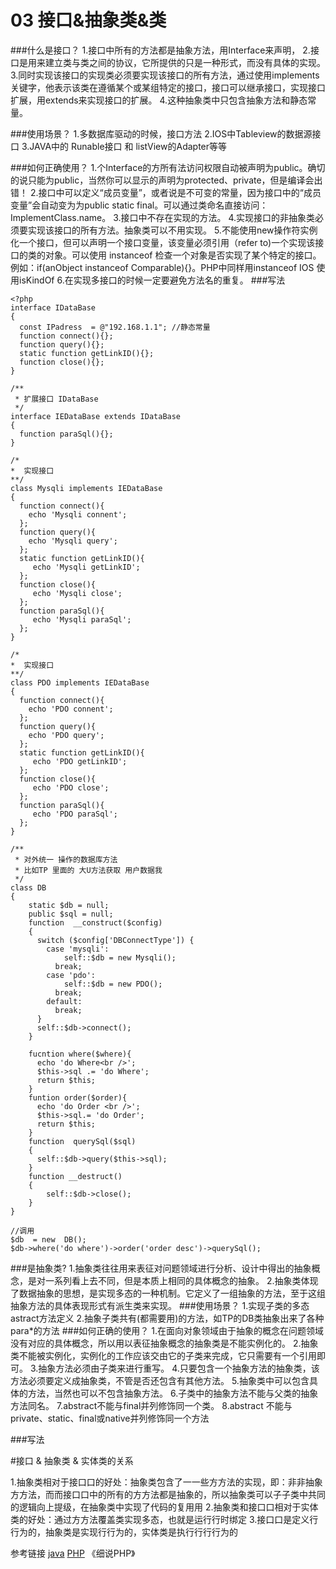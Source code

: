# 03 接口&抽象类&类

###什么是接口？
    1.接口中所有的方法都是抽象方法，用Interface来声明，
    2.接口是用来建立类与类之间的协议，它所提供的只是一种形式，而没有具体的实现。
    3.同时实现该接口的实现类必须要实现该接口的所有方法，通过使用implements关键字，他表示该类在遵循某个或某组特定的接口，接口可以继承接口，实现接口扩展，用extends来实现接口的扩展。
    4.这种抽象类中只包含抽象方法和静态常量。
    
###使用场景？
    1.多数据库驱动的时候，接口方法
    2.IOS中Tableview的数据源接口
    3.JAVA中的 Runable接口 和 listView的Adapter等等

###如何正确使用？
        1.个Interface的方所有法访问权限自动被声明为public。确切的说只能为public，当然你可以显示的声明为protected、private，但是编译会出错！
         2.接口中可以定义“成员变量”，或者说是不可变的常量，因为接口中的“成员变量”会自动变为为public static final。可以通过类命名直接访问：ImplementClass.name。
         3.接口中不存在实现的方法。
         4.实现接口的非抽象类必须要实现该接口的所有方法。抽象类可以不用实现。
         5.不能使用new操作符实例化一个接口，但可以声明一个接口变量，该变量必须引用（refer to)一个实现该接口的类的对象。可以使用 instanceof 检查一个对象是否实现了某个特定的接口。例如：if(anObject instanceof Comparable){}。PHP中同样用instanceof IOS 使用isKindOf
         6.在实现多接口的时候一定要避免方法名的重复。
###写法
```
<?php
interface IDataBase
{
  const IPadress  = @"192.168.1.1"; //静态常量
  function connect(){};
  function query(){};
  static function getLinkID(){};
  function close(){};
}

/**
 * 扩展接口 IDataBase
 */
interface IEDataBase extends IDataBase
{
  function paraSql(){};
}

/*
*  实现接口
**/
class Mysqli implements IEDataBase
{
  function connect(){
    echo 'Mysqli connent';
  };
  function query(){
    echo 'Mysqli query';
  };
  static function getLinkID(){
     echo 'Mysqli getLinkID';
  };
  function close(){
     echo 'Mysqli close';
  };
  function paraSql(){
     echo 'Mysqli paraSql';
  };
}

/*
*  实现接口
**/
class PDO implements IEDataBase
{
  function connect(){
    echo 'PDO connent';
  };
  function query(){
    echo 'PDO query';
  };
  static function getLinkID(){
     echo 'PDO getLinkID';
  };
  function close(){
     echo 'PDO close';
  };
  function paraSql(){
     echo 'PDO paraSql';
  };
}

/**
 * 对外统一 操作的数据库方法
 * 比如TP 里面的 大U方法获取 用户数据我
 */
class DB
{
    static $db = null;
    public $sql = null;
    function  __construct($config)
    {
      switch ($config['DBConnectType']) {
        case 'mysqli':
            self::$db = new Mysqli();
          break;
        case 'pdo':
            self::$db = new PDO();
          break;
        default:
          break;
      }
      self::$db->connect();
    }

    fucntion where($where){
      echo 'do Where<br />';
      $this->sql .= 'do Where';
      return $this;
    }
    funtion order($order){
      echo 'do Order <br />';
      $this->sql.= 'do Order';
      return $this;
    }
    function  querySql($sql)
    {
      self::$db->query($this->sql);
    }
    function __destruct()
    {
        self::$db->close();
    }
}

//调用
$db  = new  DB();
$db->where('do where')->order('order desc')->querySql();

```
###是抽象类?
1.抽象类往往用来表征对问题领域进行分析、设计中得出的抽象概念，是对一系列看上去不同，但是本质上相同的具体概念的抽象。
2.抽象类体现了数据抽象的思想，是实现多态的一种机制。它定义了一组抽象的方法，至于这组抽象方法的具体表现形式有派生类来实现。
###使用场景？
    1.实现子类的多态 astract方法定义
    2.抽象子类共有(都需要用)的方法，如TP的DB类抽象出来了各种para*的方法 
###如何正确的使用？
1.在面向对象领域由于抽象的概念在问题领域没有对应的具体概念，所以用以表征抽象概念的抽象类是不能实例化的。
2.抽象类不能被实例化，实例化的工作应该交由它的子类来完成，它只需要有一个引用即可。
3.抽象方法必须由子类来进行重写。
4.只要包含一个抽象方法的抽象类，该方法必须要定义成抽象类，不管是否还包含有其他方法。
5.抽象类中可以包含具体的方法，当然也可以不包含抽象方法。
6.子类中的抽象方法不能与父类的抽象方法同名。
7.abstract不能与final并列修饰同一个类。
8.abstract 不能与private、static、final或native并列修饰同一个方法


###写法


#接口 & 抽象类 & 实体类的关系

1.抽象类相对于接⼝口的好处：抽象类包含了⼀一些⽅方法的实现，即：⾮非抽象⽅方法，⽽而接⼝口中的所有的⽅方法都是抽象的，所以抽象类可以⼦子类中共同的逻辑向上提级，在抽象类中实现了代码的复⽤用
2.抽象类和接⼝口相对于实体类的好处：通过⽅方法覆盖类实现多态，也就是运⾏行时绑定
3.接⼝口是定义⾏行为的，抽象类是实现⾏行为的，实体类是执⾏行⾏行为的


参考链接
[java](http://blog.csdn.net/chenssy/article/details/12858267)
[PHP](http://blog.csdn.net/klinghr/article/details/5212976)
《细说PHP》

